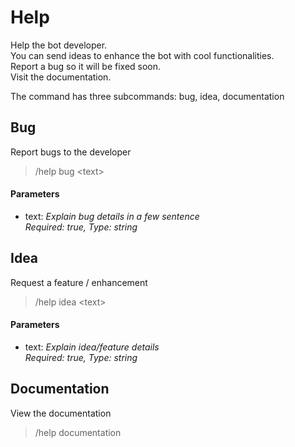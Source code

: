 # Help

Help the bot developer.
<br>You can send ideas to enhance the bot with cool functionalities.
<br>Report a bug so it will be fixed soon.
<br>Visit the documentation.


The command has three subcommands: bug, idea, documentation


## Bug

Report bugs to the developer

>/help bug \<text>

#### Parameters

- text: *Explain bug details in a few sentence<br>Required: true, Type: string*

## Idea

Request a feature / enhancement

>/help idea \<text>

#### Parameters

- text: *Explain idea/feature details<br>Required: true, Type: string*

## Documentation

View the documentation

>/help documentation